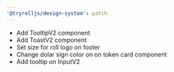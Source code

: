 ```yaml
---
'@tryrolljs/design-system': patch
---
```


- Add TooltipV2 component
- Add ToastV2 component
- Set size for roll logo on footer
- Change dolar sign color on on token card component
- Add tooltip on InputV2
